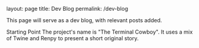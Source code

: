 layout: page
title: Dev Blog
permalink: /dev-blog

This page will serve as a dev blog, with relevant posts added.

Starting Point
The project's name is "The Terminal Cowboy". It uses a mix of Twine and Renpy to present a short original story.
